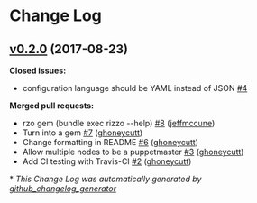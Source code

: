 # Change Log

## [v0.2.0](https://github.com/ghoneycutt/rizzo/tree/v0.1.0) (2017-08-23)
**Closed issues:**

- configuration language should be YAML instead of JSON [\#4](https://github.com/ghoneycutt/rizzo/issues/4)

**Merged pull requests:**

- rzo gem \(bundle exec rizzo --help\) [\#8](https://github.com/ghoneycutt/rizzo/pull/8) ([jeffmccune](https://github.com/jeffmccune))
- Turn into a gem [\#7](https://github.com/ghoneycutt/rizzo/pull/7) ([ghoneycutt](https://github.com/ghoneycutt))
- Change formatting in README [\#6](https://github.com/ghoneycutt/rizzo/pull/6) ([ghoneycutt](https://github.com/ghoneycutt))
- Allow multiple nodes to be a puppetmaster [\#3](https://github.com/ghoneycutt/rizzo/pull/3) ([ghoneycutt](https://github.com/ghoneycutt))
- Add CI testing with Travis-CI [\#2](https://github.com/ghoneycutt/rizzo/pull/2) ([ghoneycutt](https://github.com/ghoneycutt))



\* *This Change Log was automatically generated by [github_changelog_generator](https://github.com/skywinder/Github-Changelog-Generator)*
